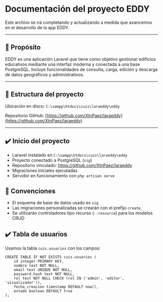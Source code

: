 
# Documentación del proyecto EDDY

Este archivo se irá completando y actualizando a medida que avancemos en el desarrollo de la app EDDY.

---

## 📌 Propósito

EDDY es una aplicación Laravel que tiene como objetivo gestionar edificios educativos mediante una interfaz moderna y conectada a una base PostgreSQL. Incluye funcionalidades de consulta, carga, edición y descarga de datos geográficos y administrativos.

---

## 📁 Estructura del proyecto

Ubicación en disco: `C:\xampp\htdocs\cuis\laraeddy\eddy`

Repositorio GitHub: [https://github.com/XtnPaez/laraeddy](https://github.com/XtnPaez/laraeddy)

---

## ✔️ Inicio del proyecto
- Laravel instalado en `C:\xampp\htdocs\cuis\laraeddy\eddy`
- Proyecto conectado a PostgreSQL (`sig`)
- Repositorio vinculado: https://github.com/XtnPaez/laraeddy
- Migraciones iniciales ejecutadas
- Servidor en funcionamiento con `php artisan serve`

## 📂 Convenciones

- El esquema de base de datos usado es `sig`
- Las migraciones personalizadas se crearán con el prefijo `create_`
- Se utilizarán controladores tipo recurso (`--resource`) para los modelos CRUD

## ✔️ Tabla de usuarios
Usamos la tabla `cuis.usuarios` con los campos:

```
CREATE TABLE IF NOT EXISTS cuis.usuarios (
    id integer PRIMARY KEY,
    nombre text NOT NULL,
    email text UNIQUE NOT NULL,
    password_hash text NOT NULL,
    rol text NOT NULL CHECK (rol IN ('admin', 'editor', 'visualizador')),
    fecha_creacion timestamp DEFAULT now(),
    estado boolean DEFAULT true
);
```